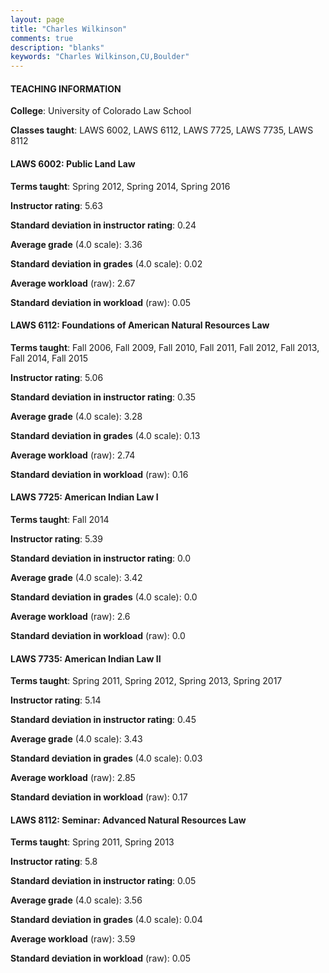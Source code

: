 ```yaml
---
layout: page
title: "Charles Wilkinson" 
comments: true
description: "blanks"
keywords: "Charles Wilkinson,CU,Boulder"
---
```

<head>
<script src="https://ajax.googleapis.com/ajax/libs/jquery/2.1.3/jquery.min.js"></script>
<script src="https://dl.dropboxusercontent.com/s/pc42nxpaw1ea4o9/highcharts.js?dl=0"></script>
<!-- <script src="../assets/js/highcharts.js"></script> -->
<style type="text/css">@font-face {
	font-family: "Bebas Neue";
	src: url(https://www.filehosting.org/file/details/544349/BebasNeue Regular.otf) format("opentype");
	}
	h1.Bebas { 
		font-family: "Bebas Neue", Verdana, Tahoma;
	}
</style>
</head>
	   
#### TEACHING INFORMATION

**College**: University of Colorado Law School

**Classes taught**: LAWS 6002, LAWS 6112, LAWS 7725, LAWS 7735, LAWS 8112

#### LAWS 6002: Public Land Law

**Terms taught**: Spring 2012, Spring 2014, Spring 2016

**Instructor rating**: 5.63

**Standard deviation in instructor rating**: 0.24

**Average grade** (4.0 scale): 3.36

**Standard deviation in grades** (4.0 scale): 0.02

**Average workload** (raw): 2.67

**Standard deviation in workload** (raw): 0.05

#### LAWS 6112: Foundations of American Natural Resources Law

**Terms taught**: Fall 2006, Fall 2009, Fall 2010, Fall 2011, Fall 2012, Fall 2013, Fall 2014, Fall 2015

**Instructor rating**: 5.06

**Standard deviation in instructor rating**: 0.35

**Average grade** (4.0 scale): 3.28

**Standard deviation in grades** (4.0 scale): 0.13

**Average workload** (raw): 2.74

**Standard deviation in workload** (raw): 0.16

#### LAWS 7725: American Indian Law I

**Terms taught**: Fall 2014

**Instructor rating**: 5.39

**Standard deviation in instructor rating**: 0.0

**Average grade** (4.0 scale): 3.42

**Standard deviation in grades** (4.0 scale): 0.0

**Average workload** (raw): 2.6

**Standard deviation in workload** (raw): 0.0

#### LAWS 7735: American Indian Law II

**Terms taught**: Spring 2011, Spring 2012, Spring 2013, Spring 2017

**Instructor rating**: 5.14

**Standard deviation in instructor rating**: 0.45

**Average grade** (4.0 scale): 3.43

**Standard deviation in grades** (4.0 scale): 0.03

**Average workload** (raw): 2.85

**Standard deviation in workload** (raw): 0.17

#### LAWS 8112: Seminar: Advanced Natural Resources Law

**Terms taught**: Spring 2011, Spring 2013

**Instructor rating**: 5.8

**Standard deviation in instructor rating**: 0.05

**Average grade** (4.0 scale): 3.56

**Standard deviation in grades** (4.0 scale): 0.04

**Average workload** (raw): 3.59

**Standard deviation in workload** (raw): 0.05


